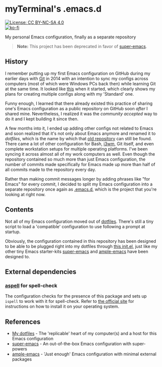 # myTerminal's .emacs.d

[![License: CC BY-NC-SA 4.0](https://licensebuttons.net/l/by-nc-sa/4.0/80x15.png)](https://creativecommons.org/licenses/by-nc-sa/4.0/)  
[![ko-fi](https://ko-fi.com/img/githubbutton_sm.svg)](https://ko-fi.com/Y8Y5E5GL7)

My personal Emacs configuration, finally as a separate repository

> **Note:** This project has been deprecated in favor of [super-emacs](https://github.com/myTerminal/super-emacs).

## History

I remember putting up my first Emacs configuration on GitHub during my earlier days with [Git](https://git-scm.com) in 2014 with an intention to sync my configs across computers (most of which were Windows PCs back then) while learning Git at the same time. It looked like [this](https://github.com/myTerminal/dotfiles/tree/b384107562817ef181111c8c27bccaaa47614975) when it started, which clearly shows my plans for creating multiple configs along with my 'Standard' one.

Funny enough, I learned that there already existed this practice of sharing one's Emacs configuration as a public repository on GitHub soon *after* I shared mine. Nevertheless, I realized it was the *community accepted* way to do it and I kept building it since then.

A few months into it, I ended up adding other configs not related to Emacs and soon realized that it's not only about Emacs anymore and renamed it to *dotfiles*, which is the name by which that [old repository](https://github.com/myTerminal/dotfiles) can still be found. There came a lot of other configuration for Bash, [i3wm](https://i3wm.org), Git itself, and even complete workstation setups for multiple operating platforms. I've been syncing it across almost all of my work computers as well. Even though the repository contained so much more than just Emacs configuration, the number of commits made specifically for Emacs made up more than half of all commits made to the repository every day.

Rather than making commit messages longer by adding phrases like "for Emacs" for every commit, I decided to split my Emacs configuration into a separate repository once again as [.emacs.d](https://github.com/myTerminal/.emacs.d), which is the project that you're looking at right now.

## Contents

Not all of my Emacs configuration moved out of [dotfiles](https://github.com/myTerminal/dotfiles.git). There's still a tiny script to load a 'compatible' configuration to use following a prompt at startup.

Obviously, the configuration contained in this repository has been designed to be able to be plugged right into my dotfiles through [this init.el](https://github.com/myTerminal/dotfiles/blob/master/.config/emacs/init.el), just like my other tiny Emacs starter-kits [super-emacs](https://github.com/myTerminal/super-emacs) and [ample-emacs](https://github.com/myTerminal/ample-emacs) have been designed to.

## External dependencies

###  [aspell](http://aspell.net) for spell-check

The configuration checks for the presence of this package and sets up `ispell` to work with it for spell-check. Refer to [the official site](http://aspell.net) for instructions on how to install it on your operating system.

## References
- [My dotfiles](https://github.com/myTerminal/dotfiles) - The 'replicable' heart of my computer(s) and a host for this Emacs configuration
- [super-emacs](https://github.com/myTerminal/super-emacs) - An out-of-the-box Emacs configuration with super-powers
- [ample-emacs](https://github.com/myTerminal/ample-emacs) - 'Just enough' Emacs configuration with minimal external packages
